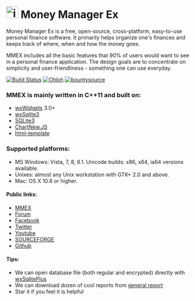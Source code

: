 [<img src="https://raw.githubusercontent.com/moneymanagerex/moneymanagerex/master/resources/mmexlogo.png" alt="img text"  width="32" height="32"/>](http://moneymanagerex.org) Money Manager Ex
===============

Money Manager Ex is a free, open-source, cross-platform, easy-to-use personal 
finance software. It primarily helps organize one's finances and keeps track 
of where, when and how the money goes.

MMEX includes all the basic features that 90% of users would want to see in a
personal finance application. The design goals are to concentrate on simplicity
and user-friendliness - something one can use everyday.

[![Build Status](https://secure.travis-ci.org/moneymanagerex/moneymanagerex.png)](http://travis-ci.org/moneymanagerex/moneymanagerex)
[![Ohloh](http://www.ohloh.net/p/moneymanagerex/widgets/project_thin_badge.gif)](https://www.ohloh.net/p/moneymanagerex)
[![bountysource](https://www.bountysource.com/badge/team?team_id=10686&style=bounties_received)](https://www.bountysource.com/teams/money-manager-ex)


### MMEX is mainly written in C++11 and built on:
* [wxWidgets](http://wxwidgets.org/) 3.0+
* [wxSqlite3](https://github.com/moneymanagerex/wxsqlite3)
* [SQLite3](http://sqlite.org/)
* [ChartNew.JS](https://github.com/FVANCOP/ChartNew.js)
* [html-template](https://github.com/moneymanagerex/html-template)

### Supported platforms:
*  MS Windows: Vista, 7, 8, 8.1. Unicode builds: x86, x64, ia64 versions available.
*  Unixes: almost any Unix workstation with GTK+ 2.0 and above.
*  Mac: OS X 10.8 or higher.

#### Public links:
* [MMEX](http://www.moneymanagerex.org)
* [Forum](http://forum.moneymanagerex.org)
* [Facebook](https://www.facebook.com/MoneyManagerEx)
* [Twitter](https://twitter.com/moneymanagerex)
* [Youtube](https://www.youtube.com/channel/UCAqVC0fOt6C5OnGv_DzE0wg)
* [SOURCEFORGE](https://sourceforge.net/p/moneymanagerex)
* [Github](https://github.com/moneymanagerex)

#### Tips: 
* We can open database file (both regular and encrypted) directly with [wxSqlitePlus](https://github.com/moneymanagerex/wxSqlitePlus)
* We can download dozen of cool reports from [general report](https://github.com/moneymanagerex/general-reports)
* Star it if you feel it is helpful

